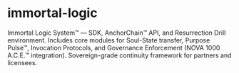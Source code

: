 # immortal-logic
Immortal Logic System™ — SDK, AnchorChain™ API, and Resurrection Drill environment. Includes core modules for Soul-State transfer, Purpose Pulse™, Invocation Protocols, and Governance Enforcement (NOVA 1000 A.C.E.™ integration). Sovereign-grade  continuity framework for partners and licensees.
